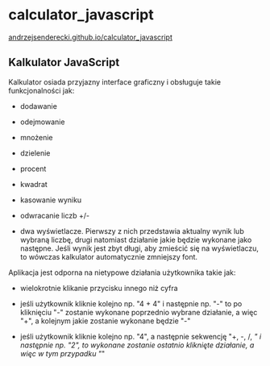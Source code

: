 # calculator_javascript

<a href="https://andrzejsenderecki.github.io/calculator_javascript/">andrzejsenderecki.github.io/calculator_javascript</a>

<h2>Kalkulator JavaScript</h2>

Kalkulator osiada przyjazny interface graficzny i obsługuje takie funkcjonalności jak:

- dodawanie

- odejmowanie

- mnożenie

- dzielenie

- procent

- kwadrat

- kasowanie wyniku

- odwracanie liczb +/-

- dwa wyświetlacze. Pierwszy z nich przedstawia aktualny wynik lub wybraną liczbę, drugi natomiast działanie jakie będzie wykonane jako następne. Jeśli wynik jest zbyt długi, aby zmieścić się na wyświetlaczu, to wówczas kalkulator automatycznie zmniejszy font.

Aplikacja jest odporna na nietypowe działania użytkownika takie jak:

- wielokrotnie klikanie przycisku innego niż cyfra

- jeśli użytkownik kliknie kolejno np. "4 + 4" i następnie np. "-" to po kliknięciu "-" zostanie wykonane poprzednio wybrane działanie, a więc "+", a kolejnym jakie zostanie wykonane będzie "-"

- jeśli użytkownik kliknie kolejno np. "4", a następnie sekwencję "+, -, /, *" i następnie np. "2", to wykonane zostanie ostatnio kliknięte działanie, a więc w tym przypadku "*"
